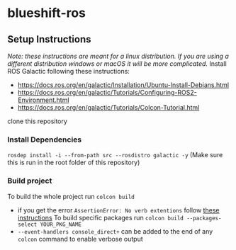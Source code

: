 # blueshift-ros
## Setup Instructions
_Note: these instructions are meant for a linux distribution. If you are using a different distribution windows or macOS it will be more complicated._
Install ROS Galactic following these instructions:
- https://docs.ros.org/en/galactic/Installation/Ubuntu-Install-Debians.html
- https://docs.ros.org/en/galactic/Tutorials/Configuring-ROS2-Environment.html
- https://docs.ros.org/en/galactic/Tutorials/Colcon-Tutorial.html

clone this repository

### Install Dependencies
`rosdep install -i --from-path src --rosdistro galactic -y` (Make sure this is run in the root folder of this repository)

### Build project
To build the whole project run `colcon build`
- if you get the error `AssertionError: No verb extentions` follow [these instructions](https://github.com/aws-robotics/aws-iot-bridge-example/issues/2#issuecomment-810040837)
To build specific packages run `colcon build --packages-select YOUR_PKG_NAME`
- `--event-handlers console_direct+` can be added to the end of any `colcon` command to enable verbose output